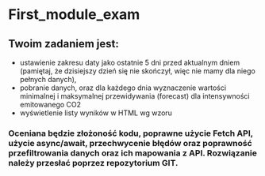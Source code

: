 # First_module_exam

## Twoim zadaniem jest:
* ustawienie zakresu daty jako ostatnie 5 dni przed aktualnym dniem (pamiętaj, że dzisiejszy dzień się
nie skończył, więc nie mamy dla niego pełnych danych),
* pobranie danych, oraz dla każdego dnia wyznaczenie wartości minimalnej i maksymalnej
przewidywania (forecast) dla intensywności emitowanego CO2
* wyświetlenie listy wyników w HTML wg wzoru

### Oceniana będzie złożoność kodu, poprawne użycie Fetch API, użycie async/await, przechwycenie błędów oraz poprawność przefiltrowania danych oraz ich mapowania z API. Rozwiązanie należy przesłać poprzez repozytorium GIT.